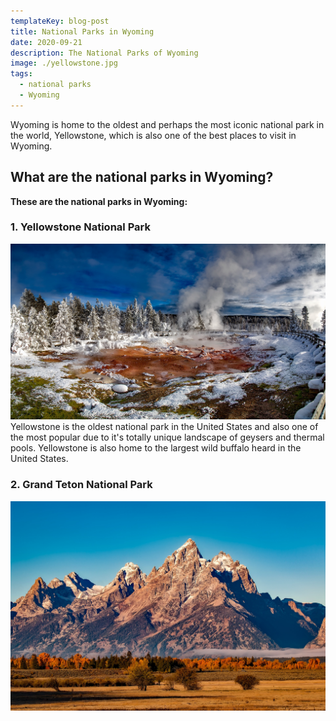 ```yaml
---
templateKey: blog-post
title: National Parks in Wyoming
date: 2020-09-21
description: The National Parks of Wyoming
image: ./yellowstone.jpg
tags:
  - national parks
  - Wyoming
---
```

Wyoming is home to the oldest and perhaps the most iconic national park in the world, Yellowstone, which is also one of the best places to visit in Wyoming. 

## What are the national parks in Wyoming?

**These are the national parks in Wyoming:**

### 1. Yellowstone National Park
![Yellowstone National Park](./yellowstone.jpg)
Yellowstone is the oldest national park in the United States and also one of the most popular due to it's totally unique landscape of geysers and thermal pools. Yellowstone is also home to the largest wild buffalo heard in the United States.

### 2. Grand Teton National Park
![Grand Teton National Park](./grand-teton.jpg)

